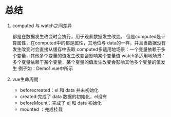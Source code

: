 # 总结

1. computed 与 watch之间差异

   都是在数据发生改变时会执行，用于观察数据发生改变。
   但是computed是计算属性，在computed中的都是属性，其地位与 data的一样，并且当数据没有发生改变时会直接从缓存中去取
   computed多适用地场景：一个变量依赖于多个变量，其他多个变量的值发生改变会影响某个变量值
   watch多适用地场景：   多个变量依赖于某个变量，某个变量的值发生改变会影响其他多个变量的值发生
   例子如：Demo1.vue中所示

2. vue生命周期
   * beforecreated：el 和 data 并未初始化 
   * created:完成了 data 数据的初始化，el没有
   * beforeMount：完成了 el 和 data 初始化 
   * mounted ：完成挂载
